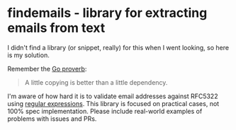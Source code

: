 # findemails - library for extracting emails from text

I didn't find a library (or snippet, really) for this when I went looking, so
here is my solution.

Remember the [Go proverb](https://go-proverbs.github.io/):

> A little copying is better than a little dependency.

I'm aware of how hard it is to validate email addresses against RFC5322 using
[regular expressions](http://emailregex.com/). This library is focused on
practical cases, not 100% spec implementation. Please include real-world
examples of problems with issues and PRs.
